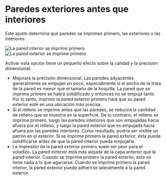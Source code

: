 Paredes exteriores antes que interiores
====
Este ajuste determina qué paredes se imprimen primero, las exteriores o las interiores.

<!--screenshot {
"image_path": "outer_inset_first_disabled.gif",
"models": [{"script": "calendar_holder.scad"}],
"camera_position": [0, 0, 120],
"settings": {
    "skin_outline_count": 0,
    "outer_inset_first": false
},
"layer": 2,
"line": [0, 1, 2, 3, 4, 5, 6, 7, 8, 17, 23, 29, 35, 45, 51, 57, 63, 67, 68, 69, 70, 71, 72, 73, 74, 84, 90, 96, 102, 113, 119, 125, 131],
"delay": 125,
"colours": 32
}-->
<!--screenshot {
"image_path": "outer_inset_first_enabled.gif",
"models": [{"script": "calendar_holder.scad"}],
"camera_position": [0, 0, 120],
"settings": {
    "skin_outline_count": 0,
    "outer_inset_first": true
},
"layer": 2,
"line": [0, 1, 2, 3, 4, 5, 6, 7, 8, 18, 24, 30, 36, 47, 53, 59, 65, 70, 71, 72, 73, 74, 75, 76, 77, 86, 92, 98, 104, 114, 120, 126, 132],
"delay": 125,
"colours": 32
}-->
![La pared interior se imprime primero](../images/outer_inset_first_disabled.gif)
![La pared exterior se imprime primero](../images/outer_inset_first_enabled.gif)

Activar esta opción tiene un pequeño efecto sobre la calidad y la precisión dimensional:
* Mejorará la precisión dimensional. Las paredes adyacentes generalmente se empujan un poco, especialmente si el ancho de la línea de la pared es menor que el tamaño de la boquilla. La pared que se imprime primero se habrá solidificado y entonces no se empuja tanto. Por lo tanto, imprimir la pared exterior primero hará que su pared exterior esté en una ubicación más precisa.
* Si el relleno se imprime antes que las paredes, se reducirá la cantidad de relleno que se muestra en la superficie. De lo contrario, el relleno se imprime primero, luego las paredes interiores que son empujadas hacia afuera por el relleno, y luego la pared exterior que es empujada hacia afuera por las paredes interiores. Como resultado, podría ser visible un patrón en el exterior. Si se imprime primero la pared exterior, ésta puede solidificarse antes de que la pared interior pueda empujarla.
* La impresión de la pared exterior primero suele ser peor para el voladizo. La pared exterior está más alejada de la capa anterior que la pared interior. Cuando se imprime primero la pared exterior, ésta no tiene nada a lo que agarrarse. Cuando se imprime primero la pared interior, la pared exterior puede adherirse lateralmente a la pared exterior.